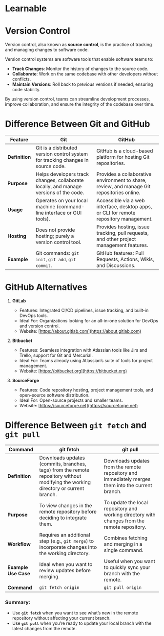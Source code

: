 # Learnable

# Version Control

Version control, also known as **source control**, is the practice of tracking and managing changes to software code. 

Version control systems are software tools that enable software teams to:

- **Track Changes**: Monitor the history of changes to the source code.
- **Collaborate**: Work on the same codebase with other developers without conflicts.
- **Maintain Versions**: Roll back to previous versions if needed, ensuring code stability.

By using version control, teams can streamline development processes, improve collaboration, and ensure the integrity of the codebase over time.


# Difference Between Git and GitHub


| Feature         | **Git**                                                  | **GitHub**                                                |
|------------------|----------------------------------------------------------|----------------------------------------------------------|
| **Definition**   | Git is a distributed version control system for tracking changes in source code. | GitHub is a cloud-based platform for hosting Git repositories. |
| **Purpose**      | Helps developers track changes, collaborate locally, and manage versions of the code. | Provides a collaborative environment to share, review, and manage Git repositories online. |
| **Usage**        | Operates on your local machine (command-line interface or GUI tools). | Accessible via a web interface, desktop apps, or CLI for remote repository management. |
| **Hosting**      | Does not provide hosting; purely a version control tool. | Provides hosting, issue tracking, pull requests, and other project management features. |
| **Example**      | Git commands: `git init`, `git add`, `git commit`.       | GitHub features: Pull Requests, Actions, Wikis, and Discussions. |


# GitHub Alternatives

1. **GitLab**  
   - Features: Integrated CI/CD pipelines, issue tracking, and built-in DevOps tools.  
   - Ideal For: Organizations looking for an all-in-one solution for DevOps and version control.  
   - Website: [https://about.gitlab.com](https://about.gitlab.com)  

2. **Bitbucket**  
   - Features: Seamless integration with Atlassian tools like Jira and Trello, support for Git and Mercurial.  
   - Ideal For: Teams already using Atlassian’s suite of tools for project management.  
   - Website: [https://bitbucket.org](https://bitbucket.org)  

3. **SourceForge**  
   - Features: Code repository hosting, project management tools, and open-source software distribution.  
   - Ideal For: Open-source projects and smaller teams.  
   - Website: [https://sourceforge.net](https://sourceforge.net)  

# Difference Between `git fetch` and `git pull`

| Command         | **git fetch**                                          | **git pull**                                          |
|------------------|-------------------------------------------------------|------------------------------------------------------|
| **Definition**   | Downloads updates (commits, branches, tags) from the remote repository without modifying the working directory or current branch. | Downloads updates from the remote repository and immediately merges them into the current branch. |
| **Purpose**      | To view changes in the remote repository before deciding to integrate them. | To update the local repository and working directory with changes from the remote repository. |
| **Workflow**     | Requires an additional step (e.g., `git merge`) to incorporate changes into the working directory. | Combines fetching and merging in a single command. |
| **Example Use Case** | Ideal when you want to review updates before merging. | Useful when you want to quickly sync your branch with the remote. |
| **Command**      | `git fetch origin`                                   | `git pull origin`                                   |

### Summary:
- Use **`git fetch`** when you want to see what’s new in the remote repository without affecting your current branch.  
- Use **`git pull`** when you’re ready to update your local branch with the latest changes from the remote.  

